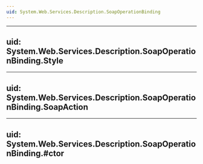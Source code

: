 ```yaml
---
uid: System.Web.Services.Description.SoapOperationBinding
---
```


---
uid: System.Web.Services.Description.SoapOperationBinding.Style
---

---
uid: System.Web.Services.Description.SoapOperationBinding.SoapAction
---

---
uid: System.Web.Services.Description.SoapOperationBinding.#ctor
---
